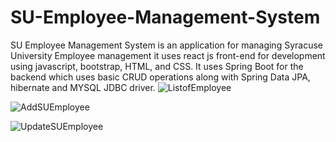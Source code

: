 # SU-Employee-Management-System
SU Employee Management System is an application for managing Syracuse University Employee management it uses react js front-end for development using javascript, bootstrap, HTML, and CSS. It uses Spring Boot for the backend which uses basic CRUD operations along with Spring Data JPA, hibernate and MYSQL JDBC driver.
![ListofEmployee](https://github.com/Kratikpal1412/SU-Employee-Management-System/assets/55053264/a968a38b-b149-4d39-b50d-6f32033319b3)

![AddSUEmployee](https://github.com/Kratikpal1412/SU-Employee-Management-System/assets/55053264/7e858ab7-b29d-4e6d-aa37-e9d7501bea11)

![UpdateSUEmployee](https://github.com/Kratikpal1412/SU-Employee-Management-System/assets/55053264/e3254489-bec6-492a-bed4-ea4d4e85d3de)
